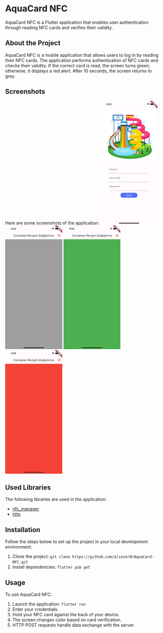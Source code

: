 # AquaCard NFC
AquaCard NFC is a Flutter application that enables user authentication through reading NFC cards and verifies their validity.

## About the Project
AquaCard NFC is a mobile application that allows users to log in by reading their NFC cards.
The application performs authentication of NFC cards and checks their validity. 
If the correct card is read, the screen turns green; otherwise, it displays a red alert. After 10 seconds, the screen returns to grey.

## Screenshots
Here are some screenshots of the application:
<img src="/assets/loginScreen.png" height="400" alt="Screenshot"/>  <img src="/assets/aquaCard-deafult.png" height="400" alt="Screenshot"/>  <img src="/assets/aquaCard-green.png" height="400" alt="Screenshot"/>  <img src="/assets/aquaCard-red.png" height="400" alt="Screenshot"/>

## Used Libraries
The following libraries are used in the application:

- [nfc_manager](https://pub.dev/packages/nfc_manager)
- [http](https://pub.dev/packages/http)

## Installation
Follow the steps below to set up the project in your local development environment:

1. Clone the project: `git clone https://github.com/aliozer0/AquaCard-NFC.git`
2. Install dependencies: `flutter pub get`

## Usage

To use AquaCard NFC:

1. Launch the application: `flutter run`
2. Enter your credentials.
3. Hold your NFC card against the back of your device.
4. The screen changes color based on card verification.
5. HTTP POST requests handle data exchange with the server.
